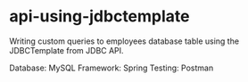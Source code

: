 # api-using-jdbctemplate
Writing custom queries to employees database table using the JDBCTemplate from JDBC API.

Database: MySQL
Framework: Spring
Testing: Postman
